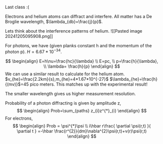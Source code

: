 Last class :(

Electrons and helium atoms can diffract and interfere. All matter has a De Broglie wavelength, $\lambda_{db}=\frac{j}{p}$.


Lets think about the interference patterns of helium. 
![[Pasted image 20241205095908.png]]

For photons, we have (given planks constant h and the momentum of the photon p). $H=6.67*10^{-34}$. 

$$
\begin{align}
E=h\nu=\frac{hc}{\lambda} \\
E=pc, \\
p=\frac{h}{\lambda}, \\
\lambda= \frac{h}{p}
\end{align}
$$
We can use a similar result to calculate for the helium atom.
$v_{he}=\frac{2.2km}{s},m_{he}=4*1.67*10^{-27}$
$\lambda_{he}=\frac{h}{(mv)}$=45 pico meters. This matches up with the experimental result!

The smaller wavelength gives us higher measurement resolution.

Probability of a photon diffracting is given by amplitude z,
$$
\begin{align}
Prob=\sum_{paths} z_{i}z^{*}_{i}
\end{align}
$$
For electrons,
$$
\begin{align}
Prob = \psi^{*}\psi \\
i\hbar r\frac{ \partial \psi(r,t) }{ \partial t } =-\hbar \frac{r^{2}}{dm}\nabla^{2}\psi(r,t)+v(r)\psi(r,t)
\end{align}
$$

